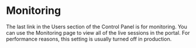 # Monitoring

The last link in the Users section of the Control Panel is for monitoring. You
can use the Monitoring page to view all of the live sessions in the portal. For
performance reasons, this setting is usually turned off in production.
